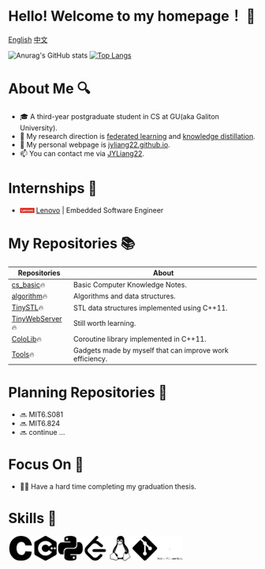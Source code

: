 # Hello! Welcome to my homepage！ 👋

[English](JYLiang22/README.md)  [中文](doc/readme.zh-CN.md)<br>

![Anurag's GitHub stats](https://github-readme-stats.vercel.app/api?username=JYLiang22&count_private=true&hide=prs,issues,contribs&include_all_commits=true&show_icons=true&theme=prussian)
[![Top Langs](https://github-readme-stats.vercel.app/api/top-langs/?username=JYLiang22&layout=compact&theme=rose)](https://github.com/JYLiang22/github-readme-stats)


# About Me 🔍

- 🎓 A third-year postgraduate student in CS at GU(aka Galiton University).
- 🧐 My research direction is [federated learning](https://en.wikipedia.org/wiki/Federated_learning) and [knowledge distillation](https://arxiv.org/abs/1503.02531).
- 🔗 My personal webpage is [jyliang22.github.io](https://jyliang22.github.io/).
- 📫 You can contact me via [JYLiang22](jyliang22@qq.com).


# Internships 💼

- <img src="image/Lenovo.jpg" width="6%" /> [Lenovo](https://www.lenovo.com/us/en/) | Embedded Software Engineer


# My Repositories 📚

| Repositories | About |
| -- | -- |
| [cs_basic](https://github.com/JYLiang22/cs_basic)🔥 | Basic Computer Knowledge Notes. |
| [algorithm](https://github.com/JYLiang22/algorithm)🔥 | Algorithms and data structures. |
| [TinySTL](https://github.com/JYLiang22/TinySTL)🔥 | STL data structures implemented using C++11. |
| [TinyWebServer](https://github.com/JYLiang22/TinyWebServer)🔥 | Still worth learning. |
| [ColoLib](https://github.com/JYLiang22/ColoLib)🔥 |  Coroutine library implemented in C++11. |
| [Tools](https://github.com/JYLiang22/Tools)🔥 | Gadgets made by myself that can improve work efficiency. |


# Planning Repositories 🚩

- 🔜 MIT6.S081
- 🔜 MIT6.824
- 🔜 continue ...


# Focus On 🎯

- 😵‍💫 Have a hard time completing my graduation thesis.


# Skills 🧰

<div style="display: flex;">
  <img src="image/c.svg" width="10%" />
  <img src="image/cplusplus.svg" width="10%" />
  <img src="image/python.svg" width="10%" />
  <img src="image/leetcode.svg" width="10%" />
  <img src="image/linux.svg" width="10%" />
  <img src="image/git.svg" width="10%" />
  <img src="image/dot.svg" width="10%" />
</div>
